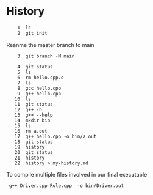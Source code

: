 # History
```bash
    1  ls
    2  git init
```
Reanme the master branch to main
```
    3  git branch -M main
```
```
    4  git status
    5  ls
    6  rm hello.cpp.o 
    7  ls
    8  gcc hello.cpp
    9  g++ hello.cpp
   10  ls
   11  git status
   12  g++ -h
   13  g++ --help
   14  mkdir bin
   15  ls
   16  rm a.out
   17  g++ hello.cpp -o bin/a.out
   18  git status
   19  history
   20  git status
   21  history
   22  history > my-history.md
   ```
   To compile multiple files involved in our final executable
   ```
    g++ Driver.cpp Rule.cpp  -o bin/Driver.out
  ```
